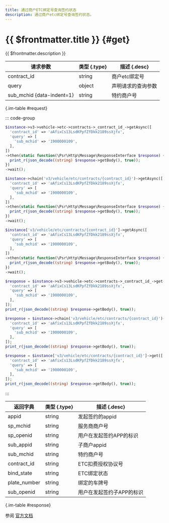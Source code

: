 ```yaml
---
title: 通过商户ETC绑定号查询签约状态
description: 通过商户etc绑定号查询签约状态。
---
```


# {{ $frontmatter.title }} {#get}

{{ $frontmatter.description }}

| 请求参数 | 类型 {.type} | 描述 {.desc}
| --- | --- | ---
| contract_id | string | 商户etc绑定号
| query | object | 声明请求的查询参数
| sub_mchid {data-indent=1} | string | 特约商户号

{.im-table #request}

::: code-group

```php [异步纯链式]
$instance->v3->vehicle->etc->contracts->_contract_id_->getAsync([
  'contract_id' => 'aAfixCs13LsdKPpfZfDkk2189ssXjfx',
  'query' => [
    'sub_mchid' => '1900000109',
  ],
])
->then(static function(\Psr\Http\Message\ResponseInterface $response) {
  print_r(json_decode((string) $response->getBody(), true));
})
->wait();
```

```php [异步声明式]
$instance->chain('v3/vehicle/etc/contracts/{contract_id}')->getAsync([
  'contract_id' => 'aAfixCs13LsdKPpfZfDkk2189ssXjfx',
  'query' => [
    'sub_mchid' => '1900000109',
  ],
])
->then(static function(\Psr\Http\Message\ResponseInterface $response) {
  print_r(json_decode((string) $response->getBody(), true));
})
->wait();
```

```php [异步属性式]
$instance['v3/vehicle/etc/contracts/{contract_id}']->getAsync([
  'contract_id' => 'aAfixCs13LsdKPpfZfDkk2189ssXjfx',
  'query' => [
    'sub_mchid' => '1900000109',
  ],
])
->then(static function(\Psr\Http\Message\ResponseInterface $response) {
  print_r(json_decode((string) $response->getBody(), true));
})
->wait();
```

```php [同步纯链式]
$response = $instance->v3->vehicle->etc->contracts->_contract_id_->get([
  'contract_id' => 'aAfixCs13LsdKPpfZfDkk2189ssXjfx',
  'query' => [
    'sub_mchid' => '1900000109',
  ],
]);
print_r(json_decode((string) $response->getBody(), true));
```

```php [同步声明式]
$response = $instance->chain('v3/vehicle/etc/contracts/{contract_id}')->get([
  'contract_id' => 'aAfixCs13LsdKPpfZfDkk2189ssXjfx',
  'query' => [
    'sub_mchid' => '1900000109',
  ],
]);
print_r(json_decode((string) $response->getBody(), true));
```

```php [同步属性式]
$response = $instance['v3/vehicle/etc/contracts/{contract_id}']->get([
  'contract_id' => 'aAfixCs13LsdKPpfZfDkk2189ssXjfx',
  'query' => [
    'sub_mchid' => '1900000109',
  ],
]);
print_r(json_decode((string) $response->getBody(), true));
```

:::

| 返回字典 | 类型 {.type} | 描述 {.desc}
| --- | --- | ---
| appid | string | 发起签约的appid
| sp_mchid | string | 服务商商户号
| sp_openid | string | 用户在发起签约APP的标识
| sub_appid | string | 子商户appid
| sub_mchid | string | 特约商户号
| contract_id | string | ETC扣费授权协议号
| bind_state | string | ETC绑定状态
| plate_number | string | 绑定的车牌号
| sub_openid | string | 用户在发起签约子APP的标识

{.im-table #response}

参阅 [官方文档](https://pay.weixin.qq.com/docs/partner/apis/etc-authorization/contracts/get-by.html)
